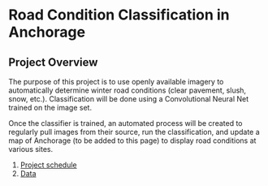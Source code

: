 # Road Condition Classification in Anchorage

## Project Overview

The purpose of this project is to use openly available imagery to automatically determine winter road conditions (clear pavement, slush, snow, etc.). Classification will be done using a Convolutional Neural Net trained on the image set.

Once the classifier is trained, an automated process will be created to regularly pull images from their source, run the classification, and update a map of Anchorage (to be added to this page) to display road conditions at various sites.


1. [Project schedule](docs/schedule.md)
2. [Data](docs/data.md)
<!--3. [Classification](docs/classification.md)-->

